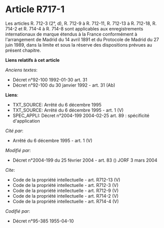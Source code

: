 # Article R717-1

Les articles R. 712-3 (2°, d), R. 712-9 à R. 712-11, R. 712-13 à R. 712-18, R. 714-2 et R. 714-4 à R. 714-8 sont applicables
aux enregistrements internationaux de marque étendus à la France conformément à l'arrangement de Madrid du 14 avril 1891 et
du Protocole de Madrid du 27 juin 1989, dans la limite et sous la réserve des dispositions prévues au présent chapitre.

**Liens relatifs à cet article**

_Anciens textes_:

  - Décret n°92-100 1992-01-30 art. 31
  - Décret n°92-100 du 30 janvier 1992 - art. 31 (Ab)

**Liens**:

  - TXT_SOURCE: Arrêté du 6 décembre 1995
  - TXT_SOURCE: Arrêté du 6 décembre 1995 - art. 1 (V)
  - SPEC_APPLI: Décret n°2004-199 2004-02-25 art. 89 : spécificité d'application

_Cité par_:

  - Arrêté du 6 décembre 1995 - art. 1 (V)

_Modifié par_:

  - Décret n°2004-199 du 25 février 2004 - art. 83 () JORF 3 mars 2004

_Cite_:

  - Code de la propriété intellectuelle - art. R712-13 (V)
  - Code de la propriété intellectuelle - art. R712-3 (V)
  - Code de la propriété intellectuelle - art. R712-9 (V)
  - Code de la propriété intellectuelle - art. R714-2 (V)
  - Code de la propriété intellectuelle - art. R714-4 (V)

_Codifié par_:

  - Décret n°95-385 1955-04-10
